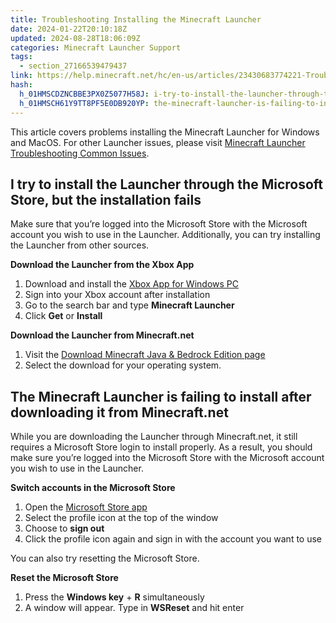 ```yaml
---
title: Troubleshooting Installing the Minecraft Launcher
date: 2024-01-22T20:10:18Z
updated: 2024-08-28T18:06:09Z
categories: Minecraft Launcher Support
tags:
  - section_27166539479437
link: https://help.minecraft.net/hc/en-us/articles/23430683774221-Troubleshooting-Installing-the-Minecraft-Launcher
hash:
  h_01HMSCDZNCBBE3PX0Z5077H58J: i-try-to-install-the-launcher-through-the-microsoft-store-but-the-installation-fails
  h_01HMSCH61Y9TT8PF5E0DB920YP: the-minecraft-launcher-is-failing-to-install-after-downloading-it-from-minecraftnet
---
```


This article covers problems installing the Minecraft Launcher for Windows and MacOS. For other Launcher issues, please visit [Minecraft Launcher Troubleshooting Common Issues](https://help.minecraft.net/hc/en-us/articles/6662588435597).

## I try to install the Launcher through the Microsoft Store, but the installation fails

Make sure that you’re logged into the Microsoft Store with the Microsoft account you wish to use in the Launcher. Additionally, you can try installing the Launcher from other sources.

**Download the Launcher from the Xbox App**

1.  Download and install the [Xbox App for Windows PC](https://www.xbox.com/en-US/apps/xbox-app-for-pc)
2.  Sign into your Xbox account after installation
3.  Go to the search bar and type **Minecraft Launcher**
4.  Click **Get** or **Install**

**Download the Launcher from Minecraft.net**

1.  Visit the [Download Minecraft Java & Bedrock Edition page](https://www.minecraft.net/en-us/download)
2.  Select the download for your operating system.

## The Minecraft Launcher is failing to install after downloading it from Minecraft.net

While you are downloading the Launcher through Minecraft.net, it still requires a Microsoft Store login to install properly. As a result, you should make sure you’re logged into the Microsoft Store with the Microsoft account you wish to use in the Launcher. 

**Switch accounts in the Microsoft Store**

1.  Open the [Microsoft Store app](http://aka.ms/MSStoreHome)
2.  Select the profile icon at the top of the window
3.  Choose to **sign out**
4.  Click the profile icon again and sign in with the account you want to use

You can also try resetting the Microsoft Store.

**Reset the Microsoft Store**

1.  Press the **Windows key** + **R** simultaneously
2.  A window will appear. Type in **WSReset** and hit enter
